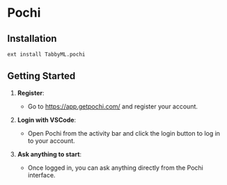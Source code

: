 # Pochi

## Installation

```bash
ext install TabbyML.pochi
```

## Getting Started

1. **Register**:
   - Go to https://app.getpochi.com/ and register your account.

2. **Login with VSCode**:
   - Open Pochi from the activity bar and click the login button to log in to your account.

3. **Ask anything to start**:
   - Once logged in, you can ask anything directly from the Pochi interface.
